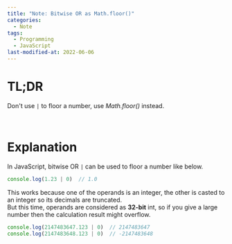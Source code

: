 ```yaml
---
title: "Note: Bitwise OR as Math.floor()"
categories:
  - Note
tags:
  - Programming
  - JavaScript
last-modified-at: 2022-06-06
---
```


# TL;DR

Don't use `|` to floor a number, use *Math.floor()* instead.  

<br>

# Explanation

In JavaScript, bitwise OR `|` can be used to floor a number like below.  

```js
console.log(1.23 | 0)  // 1.0
```

This works because one of the operands is an integer, the other is casted to an integer so its decimals are truncated.  
But this time, operands are considered as **32-bit** int, so if you give a large number then the calculation result might overflow.  

```js
console.log(2147483647.123 | 0)  // 2147483647
console.log(2147483648.123 | 0)  // -2147483648
```
